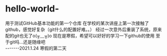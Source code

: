 # hello-world-
用于测试GitHub基本功能的第一个仓库
在学校的某次讲座上第一次接触了github，感觉好复杂（git什么的配置好难。。）
经过一次意外后重装了系统，原来配的git也无了o(╥﹏╥)o
现在是寒假，希望可以好好的学习一下github的使用
至于git吗...还是随缘吧             
                          -------2021.1.24 寒假的第二天
                          
